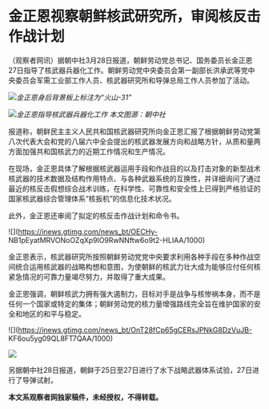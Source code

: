 # 金正恩视察朝鲜核武研究所，审阅核反击作战计划

（观察者网讯）据朝中社3月28日报道，朝鲜劳动党总书记、国务委员长金正恩27日指导了核武器兵器化工作。朝鲜劳动党中央委员会第一副部长洪承武等党中央委员会军需工业部工作人员、核武器研究所和导弹总局工作人员参加了活动。

![](https://inews.gtimg.com/news_bt/OF72nDtdhillnfJA8oM18UcjK_5W0XKG5o7ws0IPhPq7EAA/1000)_金正恩身后背景板上标注为“火山-31”_

![](https://inews.gtimg.com/news_bt/OSNI9zkgwcrWnatW5_uqLwMBfktqXlkbzGWVYl4Ckp3OgAA/1000)_金正恩指导核武器兵器化工作
本文图源：朝中社_

报道称，朝鲜民主主义人民共和国核武器研究所向金正恩汇报了根据朝鲜劳动党第八次代表大会和党的八届六中全会提出的核武器发展方向和战略方针，从质和量两方面加强共和国核武力的近期工作情况和生产情况。

在现场，金正恩具体了解根据核武器运用手段和作战目的以及打击对象的新型战术核武器的技术数据及结构作用特点、与各种武器系统的互换性，并详细询问了通过最近的核反击假想综合战术训练，在科学性、可靠性和安全性上已得到严格验证的国家核武器综合管理体系“核扳机”的信息化技术状况。

此外，金正恩还审阅了拟定的核反击作战计划和命令书。

![](https://inews.gtimg.com/news_bt/OECHy-
NB1pEyatMRVONoOZqXp9lO9RwNNftw6o9t2-HLIAA/1000)

金正恩表示，核武器研究所按照朝鲜劳动党党中央要求利用各种手段在多种作战空间统合运用核武器的战略构想和意图，为使朝鲜的核武力壮大成为能够应付任何核紧急情况的可靠力量竭尽努力，并取得了重大成果。

金正恩强调，朝鲜核武力拥有强大遏制力，目标对手是战争与核惨祸本身，而不是任何一个国家或特定的集体；朝鲜劳动党的核力量增强路线完全旨在维护国家的安全和地区的和平与稳定。

![](https://inews.gtimg.com/news_bt/OnT28fCp65gCERsJPNkG8DzVuJB-
KF6ou5yg09QL8FT7QAA/1000)

![](https://inews.gtimg.com/news_bt/OvY53kRC2lY9n2U-Qo5eYfGcxw6a24N7t7PqDuDAy_35sAA/1000)

另据朝中社28日报道，朝鲜于25日至27日进行了水下战略武器体系试验，27日进行了导弹试射。

**本文系观察者网独家稿件，未经授权，不得转载。**

